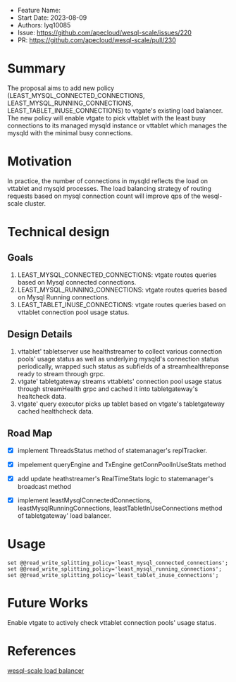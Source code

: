 - Feature Name:
- Start Date: 2023-08-09
- Authors: lyq10085
- Issue: https://github.com/apecloud/wesql-scale/issues/220
- PR: https://github.com/apecloud/wesql-scale/pull/230

# Summary

The proposal aims to add new policy (LEAST_MYSQL_CONNECTED_CONNECTIONS, LEAST_MYSQL_RUNNING_CONNECTIONS, LEAST_TABLET_INUSE_CONNECTIONS) to vtgate's existing load balancer. The new policy will enable vtgate to pick vttablet with the least busy connections to its managed mysqld instance or vttablet which manages the mysqld with the minimal busy connections.

# Motivation

In practice, the number of connections in mysqld reflects the load on vttablet and mysqld processes. The load balancing strategy of routing requests based on mysql connection count will improve qps of the wesql-scale cluster.

# Technical design

## Goals

1. LEAST_MYSQL_CONNECTED_CONNECTIONS: vtgate routes queries based on Mysql connected connections.
2. LEAST_MYSQL_RUNNING_CONNECTIONS: vtgate routes queries based on Mysql Running connections.
3. LEAST_TABLET_INUSE_CONNECTIONS: vtgate routes queries based on vttablet connection pool usage status.

## Design Details

1. vttablet' tabletserver use healthstreamer to collect various connection pools' usage status as well as underlying mysqld's connection status periodically, wrapped such status as subfields of a streamhealthreponse ready to stream through grpc. 
2. vtgate' tabletgateway streams vttablets' connection pool usage status through streamHealth grpc and cached it into tabletgateway's healtcheck data.
3. vtgate' query executor picks up tablet based on vtgate's tabletgateway cached healthcheck data.

## Road Map

- [x] implement ThreadsStatus method of statemanager's replTracker.

- [x] impelement queryEngine and TxEngine getConnPoolInUseStats method 

- [x] add update heathstreamer's RealTimeStats logic to statemanager's broadcast method

- [x] implement leastMysqlConnectedConnections, leastMysqlRunningConnections, leastTabletInUseConnections method of tabletgateway' load balancer.

# Usage

```MySQL
set @@read_write_splitting_policy='least_mysql_connected_connections';
set @@read_write_splitting_policy='least_mysql_running_connections';
set @@read_write_splitting_policy='least_tablet_inuse_connections';
```

# Future Works

Enable vtgate to actively check vttablet connection pools' usage status.

# References

[wesql-scale load balancer](https://github.com/apecloud/wesql-scale/issues/64)